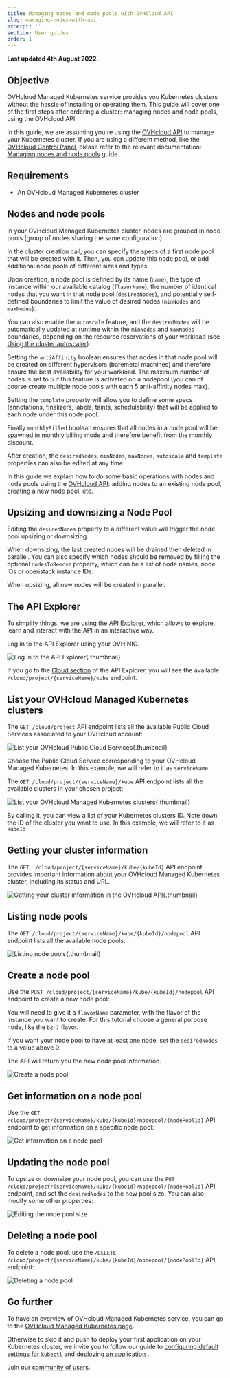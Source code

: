 ```yaml
---
title: Managing nodes and node pools with OVHcloud API
slug: managing-nodes-with-api
excerpt: ''
section: User guides
order: 1
---
```


**Last updated 4th August 2022.**

## Objective

OVHcloud Managed Kubernetes service provides you Kubernetes clusters without the hassle of installing or operating them. This guide will cover one of the first steps after ordering a cluster: managing nodes and node pools, using the OVHcloud API.

In this guide, we are assuming you're using the [OVHcloud API](https://api.ovh.com/) to manage your Kubernetes cluster. If you are using a different method, like the [OVHcloud Control Panel](https://www.ovh.com/auth?onsuccess=https%3A%2F%2Fwww.ovh.com%2Fmanager%2Fpublic-cloud&ovhSubsidiary=ie), please refer to the relevant documentation: [Managing nodes and node pools](../managing-nodes/) guide.

## Requirements

- An OVHcloud Managed Kubernetes cluster

## Nodes and node pools

In your OVHcloud Managed Kubernetes cluster, nodes are grouped in node pools (group of nodes sharing the same configuration).

In the cluster creation call, you can specify the specs of a first node pool that will be created with it. Then, you can update this node pool, or add additional node pools of different sizes and types.

Upon creation, a node pool is defined by its name (`name`), the type of instance within our available catalog (`flavorName`), the number of identical nodes that you want in that node pool (`desiredNodes`), and potentially self-defined boundaries to limit the value of desired nodes (`minNodes` and `maxNodes`).

You can also enable the `autoscale` feature, and the `desiredNodes` will be automatically updated at runtime within the `minNodes` and `maxNodes` boundaries, depending on the resource reservations of your workload (see [Using the cluster autoscaler](../using-cluster-autoscaler/)).

Setting the `antiAffinity` boolean ensures that nodes in that node pool will be created on different hypervisors (baremetal machines) and therefore ensure the best availability for your workload. The maximum number of nodes is set to 5 if this feature is activated on a nodepool (you can of course create multiple node pools with each 5 anti-affinity nodes max).

Setting the `template` property will allow you to define some specs (annotations, finalizers, labels, taints, schedulability) that will be applied to each node under this node pool.

Finally `monthlyBilled` boolean ensures that all nodes in a node pool will be spawned in monthly billing mode and therefore benefit from the monthly discount.

After creation, the `desiredNodes`, `minNodes`, `maxNodes`, `autoscale` and `template` properties can also be edited at any time.

In this guide we explain how to do some basic operations with nodes and node pools using the [OVHcloud API](https://api.ovh.com/console/): adding nodes to an existing node pool, creating a new node pool, etc.


## Upsizing and downsizing a Node Pool

Editing the `desiredNodes` property to a different value will trigger the node pool upsizing or downsizing.

When downsizing, the last created nodes will be drained then deleted in parallel. You can also specify which nodes should be removed by filling the optional `nodesToRemove` property, which can be a list of node names, node IDs or openstack instance IDs.

When upsizing, all new nodes will be created in parallel.

## The API Explorer

To simplify things, we are using the [API Explorer](https://api.ovh.com/console/), which allows to explore, learn and interact with the API in an interactive way.

Log in to the API Explorer using your OVH NIC.

![Log in to the API Explorer](images/kubernetes-quickstart-api-ovh-com-001.png){.thumbnail}

If you go to the [Cloud section](https://api.ovh.com/console/#/cloud) of the API Explorer, you will see the available `/cloud/project/{serviceName}/kube` endpoint.


## List your OVHcloud Managed Kubernetes clusters

The `GET /cloud/project` API endpoint lists all the available Public Cloud Services associated to your OVHcloud account:

![List your OVHcloud Public Cloud Services](images/kubernetes-quickstart-api-ovh-com-003.png){.thumbnail}

Choose the Public Cloud Service corresponding to your OVHcloud Managed Kubernetes. In this example, we will refer to it as `serviceName`

The `GET /cloud/project/{serviceName}/kube` API endpoint lists all the available clusters in your chosen project:

![List your OVHcloud Managed Kubernetes clusters](images/kubernetes-quickstart-api-ovh-com-004.png){.thumbnail}

By calling it, you can view a list of your Kubernetes clusters ID. Note down the ID of the cluster you want to use. In this example, we will refer to it as `kubeId`


## Getting your cluster information

The `GET  /cloud/project/{serviceName}/kube/{kubeId}` API endpoint provides important information about your OVHcloud Managed Kubernetes cluster, including its status and URL.

![Getting your cluster information in the OVHcloud API](images/kubernetes-quickstart-api-ovh-com-005.png){.thumbnail}


## Listing node pools


The `GET /cloud/project/{serviceName}/kube/{kubeId}/nodepool` API endpoint lists all the available node pools:

![Listing node pools](images/kubernetes-quickstart-api-ovh-com-006.png){.thumbnail}


## Create a node pool

Use the `POST /cloud/project/{serviceName}/kube/{kubeId}/nodepool` API endpoint to create a new node pool:

You will need to give it a `flavorName` parameter, with the flavor of the instance you want to create. For this tutorial choose a general purpose node, like the `b2-7` flavor.

If you want your node pool to have at least one node, set the `desiredNodes` to a value above 0.

The API will return you the new node pool information.

![Create a node pool](images/kubernetes-quickstart-api-ovh-com-007.png)


## Get information on a node pool

Use the `GET  /cloud/project/{serviceName}/kube/{kubeId}/nodepool/{nodePoolId}` API endpoint to get information on a specific node pool:

![Get information on a node pool](images/kubernetes-quickstart-api-ovh-com-008.png)


## Updating the node pool

To upsize or downsize your node pool, you can use the `PUT /cloud/project/{serviceName}/kube/{kubeId}/nodepool/{nodePoolId}` API endpoint, and set the `desiredNodes` to the new pool size. You can also modify some other properties:

![Editing the node pool size](images/kubernetes-quickstart-api-ovh-com-009.png)



## Deleting a node pool

To delete a node pool, use the `/DELETE /cloud/project/{serviceName}/kube/{kubeId}/nodepool/{nodePoolId}` API endpoint:

![Deleting a node pool](images/kubernetes-quickstart-api-ovh-com-010.png)


## Go further

To have an overview of OVHcloud Managed Kubernetes service, you can go to the [OVHcloud Managed Kubernetes page](https://www.ovh.com/public-cloud/kubernetes/).

Otherwise to skip it and push to deploy your first application on your Kubernetes cluster, we invite you to follow our guide to [configuring default settings for `kubectl`](../configuring-kubectl/) and [deploying an application](../deploying-an-application/) .

Join our [community of users](https://community.ovh.com/en/).
